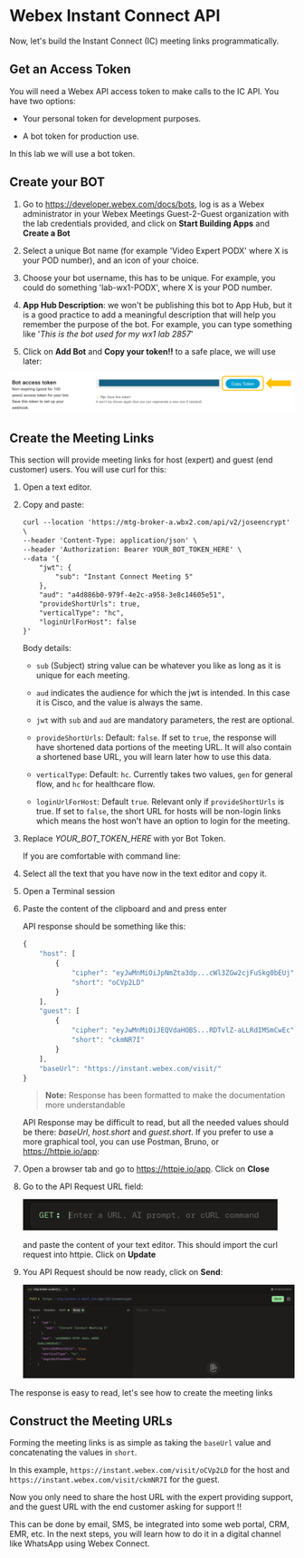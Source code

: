 # Webex Instant Connect API

Now, let's build the Instant Connect (IC) meeting links programmatically.

## Get an Access Token

You will need a Webex API access token to make calls to the IC API. You have two options:

* Your personal token for development purposes.

* A bot token for production use.

In this lab we will use a bot token.

## Create your BOT

1. Go to https://developer.webex.com/docs/bots, log is as a Webex administrator in your Webex Meetings Guest-2-Guest organization with the lab credentials provided, and click on **Start Building Apps** and **Create a Bot**

2. Select a unique Bot name (for example 'Video Expert PODX' where X is your POD number), and an icon of your choice. 

3. Choose your bot username, this has to be unique. For example, you could do something 'lab-wx1-PODX', where X is your POD number.

4. **App Hub Description**: we won't be publishing this bot to App Hub, but it is a good practice to add a meaningful description that will help you remember the purpose of the bot. For example, you can type something like '_This is the bot used for my wx1 lab 2857_'

5. Click on **Add Bot** and **Copy your token!!** to a safe place, we will use later:

![Bot token](images/bot-token.png)

## Create the Meeting Links

This section will provide meeting links for host (expert) and guest (end customer) users. You will use curl for this:

1. Open a text editor.

2. Copy and paste:

    ```
    curl --location 'https://mtg-broker-a.wbx2.com/api/v2/joseencrypt' \
    --header 'Content-Type: application/json' \
    --header 'Authorization: Bearer YOUR_BOT_TOKEN_HERE' \
    --data '{
        "jwt": {
            "sub": "Instant Connect Meeting 5"
        },
        "aud": "a4d886b0-979f-4e2c-a958-3e8c14605e51",
        "provideShortUrls": true,
        "verticalType": "hc",
        "loginUrlForHost": false
    }'
    ```

    Body details:

    * `sub` (Subject) string value can be whatever you like as long as it is unique for each meeting.

    * `aud` indicates the audience for which the jwt is intended. In this case it is Cisco, and the value is always the same.

    * `jwt` with `sub` and `aud` are mandatory parameters, the rest are optional.

    * `provideShortUrls`: Default: `false`. If set to `true`, the response will have shortened data portions of the meeting URL. It will also contain a shortened base URL, you will learn later how to use this data.

    * `verticalType`: Default: `hc`. Currently takes two values, `gen` for general flow, and `hc` for healthcare flow.

    * `loginUrlForHost`: Default `true`. Relevant only if `provideShortUrls` is true. If set to `false`, the short URL for hosts will be non-login links which means the host won't have an option to login for the meeting.


3. Replace _YOUR_BOT_TOKEN_HERE_ with yor Bot Token.

    If you are comfortable with command line:

4. Select all the text that you have now in the text editor and copy it.

5. Open a Terminal session

6. Paste the content of the clipboard and and press enter
    
    API response should be something like this:
    
    ```js
    {
        "host": [
            {
                "cipher": "eyJwMnMiOiJpNmZta3dp...cWl3ZGw2cjFuSkg0bEUj",
                "short": "oCVp2LD"
            }
        ],
        "guest": [
            {
                "cipher": "eyJwMnMiOiJEQVdaHOBS...RDTvlZ-aLLRdIMSmCwEc",
                "short": "ckmNR7I"
            }
        ],
        "baseUrl": "https://instant.webex.com/visit/"
    }
    ```
    > **Note:** Response has been formatted to make the documentation more understandable

    API Response may be difficult to read, but all the needed values should be there: _baseUrl_, _host.short_ and _guest.short_. If you prefer to use a more graphical tool, you can use Postman, Bruno, or https://httpie.io/app:

1. Open a browser tab and go to https://httpie.io/app. Click on **Close**

2. Go to the API Request URL field:

    ![httpie](images/httpie.png)

    and paste the content of your text editor. This should import the curl request into httpie. Click on **Update**

3. You API Request should be now ready, click on **Send**:


    ![Send API Request with httpie](images/httpie-send.png)

The response is easy to read, let's see how to create the meeting links

## Construct the Meeting URLs

Forming the meeting links is as simple as taking the `baseUrl` value and concatenating the values in `short`.

In this example, `https://instant.webex.com/visit/oCVp2LD` for the host and `https://instant.webex.com/visit/ckmNR7I` for the guest.

Now you only need to share the host URL with the expert providing support, and the guest URL with the end customer asking for support !!

This can be done by email, SMS, be integrated into some web portal, CRM, EMR, etc. In the next steps, you will learn how to do it in a digital channel like WhatsApp using Webex Connect.




